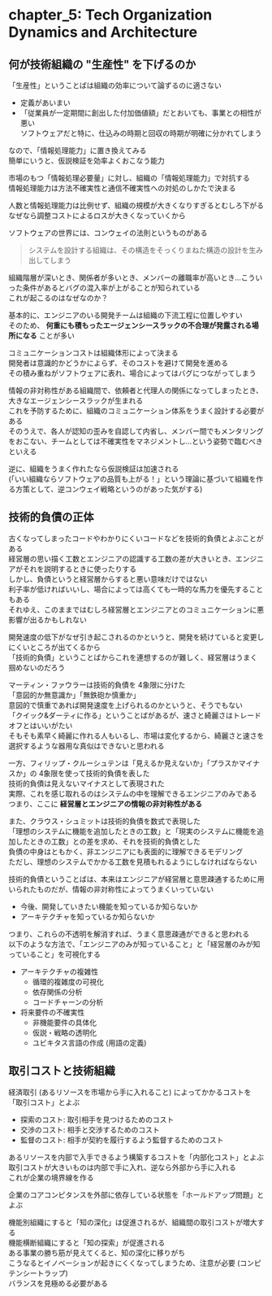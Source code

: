 # chapter_5: Tech Organization Dynamics and Architecture

## 何が技術組織の "生産性" を下げるのか

「生産性」ということばは組織の効率について論ずるのに適さない

- 定義があいまい
- 「従業員が一定期間に創出した付加価値額」だとおいても、事業との相性が悪い  
  ソフトウェアだと特に、仕込みの時期と回収の時期が明確に分かれてしまう

なので、「情報処理能力」に置き換えてみる  
簡単にいうと、仮説検証を効率よくおこなう能力

市場のもつ「情報処理必要量」に対し、組織の「情報処理能力」で対抗する  
情報処理能力は方法不確実性と通信不確実性への対処のしかたで決まる

人数と情報処理能力は比例せず、組織の規模が大きくなりすぎるとむしろ下がる  
なぜなら調整コストによるロスが大きくなっていくから

ソフトウェアの世界には、コンウェイの法則というものがある

> システムを設計する組織は、その構造をそっくりまねた構造の設計を生み出してしまう  

組織階層が深いとき、関係者が多いとき、メンバーの離職率が高いとき...こういった条件があるとバグの混入率が上がることが知られている  
これが起こるのはなぜなのか？

基本的に、エンジニアのいる開発チームは組織の下流工程に位置しやすい  
そのため、 **何重にも積もったエージェンシースラックの不合理が発露される場所になる** ことが多い

コミュニケーションコストは組織体形によって決まる  
開発者は意識的かどうかによらず、そのコストを避けて開発を進める  
その積み重ねがソフトウェアに表れ、場合によってはバグにつながってしまう

情報の非対称性がある組織間で、依頼者と代理人の関係になってしまったとき、大きなエージェンシースラックが生まれる  
これを予防するために、組織のコミュニケーション体系をうまく設計する必要がある  
そのうえで、各人が認知の歪みを自認して内省し、メンバー間でもメンタリングをおこない、チームとしては不確実性をマネジメントし...という姿勢で臨むべきといえる

逆に、組織をうまく作れたなら仮説検証は加速される  
(「いい組織ならソフトウェアの品質も上がる！」という理論に基づいて組織を作る方策として、逆コンウェイ戦略というのがあった気がする)

## 技術的負債の正体

古くなってしまったコードやわかりにくいコードなどを技術的負債とよぶことがある  
経営層の思い描く工数とエンジニアの認識する工数の差が大きいとき、エンジニアがそれを説明するときに使ったりする  
しかし、負債というと経営層からすると悪い意味だけではない  
利子率が低ければいいし、場合によっては高くても一時的な馬力を優先することもある  
それゆえ、このままではむしろ経営層とエンジニアとのコミュニケーションに悪影響が出るかもしれない

開発速度の低下がなぜ引き起こされるのかというと、開発を続けていると変更しにくいところが出てくるから  
「技術的負債」ということばからこれを連想するのが難しく、経営層はうまく掴めないのだろう

マーティン・ファウラーは技術的負債を 4象限に分けた  
「意図的か無意識か」「無鉄砲か慎重か」  
意図的で慎重であれば開発速度を上げられるのかというと、そうでもない  
「クイック&ダーティに作る」ということばがあるが、速さと綺麗さはトレードオフとはいいがたい  
そもそも素早く綺麗に作れる人もいるし、市場は変化するから、綺麗さと速さを選択するような器用な真似はできないと思われる

一方、フィリップ・クルーシュテンは「見えるか見えないか」「プラスかマイナスか」の 4象限を使って技術的負債を表した  
技術的負債は見えないマイナスとして表現された  
実際、これを感じ取れるのはシステムの中を理解できるエンジニアのみである  
つまり、ここに **経営層とエンジニアの情報の非対称性がある**

また、クラウス・シュミットは技術的負債を数式で表現した  
「理想のシステムに機能を追加したときの工数」と「現実のシステムに機能を追加したときの工数」との差を求め、それを技術的負債とした  
負債の中身はともかく、非エンジニアにも表面的に理解できるモデリング  
ただし、理想のシステムでかかる工数を見積もれるようにしなければならない

技術的負債ということばは、本来はエンジニアが経営層と意思疎通するために用いられたものだが、情報の非対称性によってうまくいっていない

- 今後、開発していきたい機能を知っているか知らないか
- アーキテクチャを知っているか知らないか

つまり、これらの不透明を解消すれば、うまく意思疎通ができると思われる  
以下のような方法で、「エンジニアのみが知っていること」と「経営層のみが知っていること」を可視化する  

- アーキテクチャの複雑性
  - 循環的複雑度の可視化
  - 依存関係の分析
  - コードチャーンの分析
- 将来要件の不確実性
  - 非機能要件の具体化
  - 仮説・戦略の透明化
  - ユビキタス言語の作成 (用語の定義)


## 取引コストと技術組織

経済取引 (あるリソースを市場から手に入れること) によってかかるコストを「取引コスト」とよぶ

- 探索のコスト: 取引相手を見つけるためのコスト
- 交渉のコスト: 相手と交渉するためのコスト
- 監督のコスト: 相手が契約を履行するよう監督するためのコスト

あるリソースを内部で入手できるよう構築するコストを「内部化コスト」とよぶ  
取引コストが大きいものは内部で手に入れ、逆なら外部から手に入れる  
これが企業の境界線を作る

企業のコアコンピタンスを外部に依存している状態を「ホールドアップ問題」とよぶ

機能別組織にすると「知の深化」は促進されるが、組織間の取引コストが増大する  
機能横断組織にすると「知の探索」が促進される  
ある事業の勝ち筋が見えてくると、知の深化に移りがち  
こうなるとイノベーションが起きにくくなってしまうため、注意が必要 (コンピテンシートラップ)  
バランスを見極める必要がある
